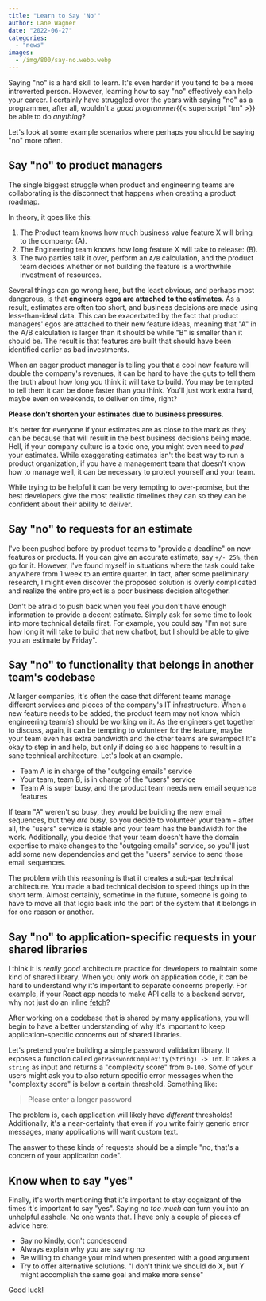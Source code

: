 ```yaml
---
title: "Learn to Say 'No'"
author: Lane Wagner
date: "2022-06-27"
categories: 
  - "news"
images:
  - /img/800/say-no.webp.webp
---
```


Saying "no" is a hard skill to learn. It's even harder if you tend to be a more introverted person. However, learning how to say "no" effectively can help your career. I certainly have struggled over the years with saying "no" as a programmer, after all, wouldn't a *good programmer*{{< superscript "tm" >}} be able to do *anything*?

Let's look at some example scenarios where perhaps you should be saying "no" more often.

## Say "no" to product managers

The single biggest struggle when product and engineering teams are collaborating is the disconnect that happens when creating a product roadmap.

In theory, it goes like this:

1. The Product team knows how much business value feature X will bring to the company: (A).
2. The Engineering team knows how long feature X will take to release: (B).
3. The two parties talk it over, perform an `A/B` calculation, and the product team decides whether or not building the feature is a worthwhile investment of resources.

Several things can go wrong here, but the least obvious, and perhaps most dangerous, is that **engineers egos are attached to the estimates**. As a result, estimates are often too short, and business decisions are made using less-than-ideal data. This can be exacerbated by the fact that product managers' egos are attached to their new feature ideas, meaning that "A" in the A/B calculation is larger than it should be while "B" is smaller than it should be. The result is that features are built that should have been identified earlier as bad investments.

When an eager product manager is telling you that a cool new feature will double the company's revenues, it can be hard to have the guts to tell them the truth about how long you think it will take to build. You may be tempted to tell them it can be done faster than you think. You'll just work extra hard, maybe even on weekends, to deliver on time, right?

**Please don't shorten your estimates due to business pressures.**

It's better for everyone if your estimates are as close to the mark as they can be because that will result in the best business decisions being made. Hell, if your company culture is a toxic one, you might even need to *pad* your estimates. While exaggerating estimates isn't the best way to run a product organization, if you have a management team that doesn't know how to manage well, it can be necessary to protect yourself and your team.

While trying to be helpful it can be very tempting to over-promise, but the best developers give the most realistic timelines they can so they can be confident about their ability to deliver.

## Say "no" to requests for an estimate

I've been pushed before by product teams to "provide a deadline" on new features or products. If you can give an accurate estimate, say `+/- 25%`, then go for it. However, I've found myself in situations where the task could take anywhere from 1 week to an entire quarter. In fact, after some preliminary research, I might even discover the proposed solution is overly complicated and realize the entire project is a poor business decision altogether.

Don't be afraid to push back when you feel you don't have enough information to provide a decent estimate. Simply ask for some time to look into more technical details first. For example, you could say "I'm not sure how long it will take to build that new chatbot, but I should be able to give you an estimate by Friday".

## Say "no" to functionality that belongs in another team's codebase

At larger companies, it's often the case that different teams manage different services and pieces of the company's IT infrastructure. When a new feature needs to be added, the product team may not know which engineering team(s) should be working on it. As the engineers get together to discuss, again, it can be tempting to volunteer for the feature, maybe your team even has extra bandwidth and the other teams are swamped! It's okay to step in and help, but only if doing so also happens to result in a sane technical architecture. Let's look at an example.

* Team A is in charge of the "outgoing emails" service
* Your team, team B, is in charge of the "users" service
* Team A is super busy, and the product team needs new email sequence features

If team "A" weren't so busy, they would be building the new email sequences, but they *are* busy, so you decide to volunteer your team - after all, the "users" service is stable and your team has the bandwidth for the work. Additionally, you decide that your team doesn't have the domain expertise to make changes to the "outgoing emails" service, so you'll just add some new dependencies and get the "users" service to send those email sequences.

The problem with this reasoning is that it creates a sub-par technical architecture. You made a bad technical decision to speed things up in the short term. Almost certainly, sometime in the future, someone is going to have to move all that logic back into the part of the system that it belongs in for one reason or another.

## Say "no" to application-specific requests in your shared libraries

I think it is *really good* architecture practice for developers to maintain some kind of shared library. When you only work on application code, it can be hard to understand why it's important to separate concerns properly. For example, if your React app needs to make API calls to a backend server, why not just do an inline [fetch](https://developer.mozilla.org/en-US/docs/Web/API/Fetch_API)?

After working on a codebase that is shared by many applications, you will begin to have a better understanding of why it's important to keep application-specific concerns out of shared libraries.

Let's pretend you're building a simple password validation library. It exposes a function called `getPasswordComplexity(String) -> Int`. It takes a `string` as input and returns a "complexity score" from `0-100`. Some of your users might ask you to also return specific error messages when the "complexity score" is below a certain threshold. Something like:

> Please enter a longer password

The problem is, each application will likely have *different* thresholds! Additionally, it's a near-certainty that even if you write fairly generic error messages, many applications will want custom text.

The answer to these kinds of requests should be a simple "no, that's a concern of your application code".

## Know when to say "yes"

Finally, it's worth mentioning that it's important to stay cognizant of the times it's important to say "yes". Saying no *too much* can turn you into an unhelpful asshole. No one wants that. I have only a couple of pieces of advice here:

* Say no kindly, don't condescend
* Always explain why you are saying no
* Be willing to change your mind when presented with a good argument
* Try to offer alternative solutions. "I don't think we should do X, but Y might accomplish the same goal and make more sense"

Good luck!
